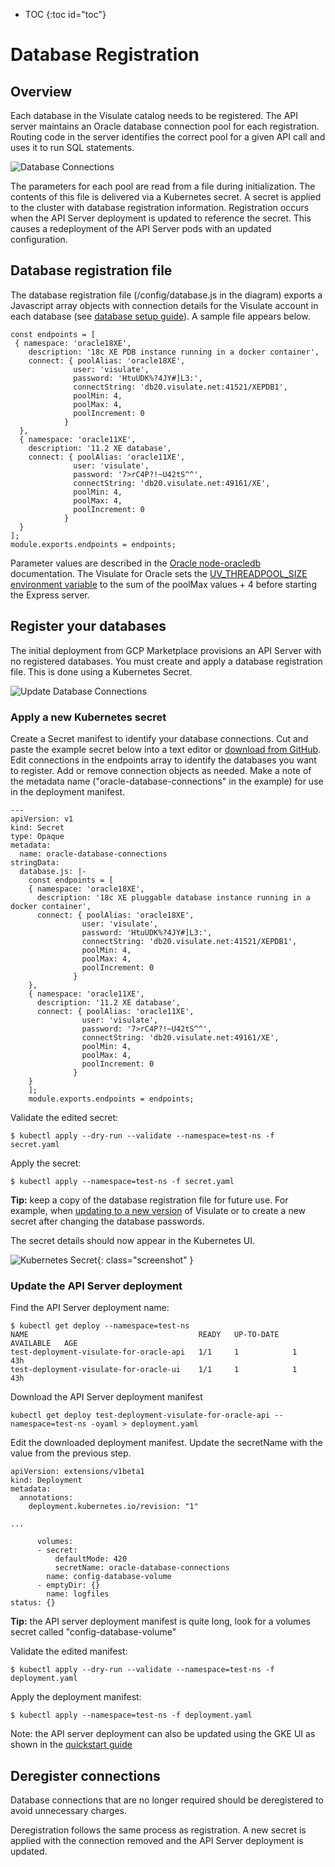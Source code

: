 * TOC
{:toc id="toc"}

# Database Registration
## Overview
Each database in the Visulate catalog needs to be registered. The API server maintains an Oracle database connection pool for each registration. Routing code in the server identifies the correct pool for a given API call and uses it to run SQL statements.

![Database Connections](/images/database-connections.png)

 The parameters for each pool are read from a file during initialization. The contents of this file is delivered via a Kubernetes secret. A secret is applied to the cluster with database registration information. Registration occurs when the API Server deployment is updated to reference the secret. This causes a redeployment of the API Server pods with an updated configuration.

## Database registration file

The database registration file (/config/database.js in the diagram) exports a Javascript array objects with connection details for the Visulate account in each database (see [database setup guide](/pages/database-setup.html)).  A sample file appears below.

```
const endpoints = [
 { namespace: 'oracle18XE',
    description: '18c XE PDB instance running in a docker container',
    connect: { poolAlias: 'oracle18XE',
              user: 'visulate',
              password: 'HtuUDK%?4JY#]L3:',
              connectString: 'db20.visulate.net:41521/XEPDB1',
              poolMin: 4,
              poolMax: 4,
              poolIncrement: 0
            }
  },
  { namespace: 'oracle11XE',
    description: '11.2 XE database',
    connect: { poolAlias: 'oracle11XE',
              user: 'visulate',
              password: '7>rC4P?!~U42tS^^',
              connectString: 'db20.visulate.net:49161/XE',
              poolMin: 4,
              poolMax: 4,
              poolIncrement: 0
            }
  }
];
module.exports.endpoints = endpoints;
```

Parameter values are described in the [Oracle node-oracledb](https://oracle.github.io/node-oracledb/doc/api.html#connpooling) documentation. The Visulate for Oracle sets the [UV_THREADPOOL_SIZE environment variable](http://docs.libuv.org/en/v1.x/threadpool.html) to the sum of the poolMax values + 4 before starting the Express server.

## Register your databases

The initial deployment from GCP Marketplace provisions an API Server with no registered databases. You must create and apply a database registration file. This is done using a Kubernetes Secret.

![Update Database Connections](/images/update-database-connections.png)

### Apply a new Kubernetes secret

Create a Secret manifest to identify your database connections. Cut and paste the example secret below into a text editor or [download from GitHub](https://raw.githubusercontent.com/visulate/visulate-for-oracle/master/api-server/database-setup/sample-db-registration-secret.yaml). Edit connections in the endpoints array to identify the databases you want to register. Add or remove connection objects as needed.  Make a note of the metadata name ("oracle-database-connections" in the example) for use in the deployment manifest.
```
---
apiVersion: v1
kind: Secret
type: Opaque
metadata:
  name: oracle-database-connections
stringData:
  database.js: |-
    const endpoints = [
    { namespace: 'oracle18XE',
      description: '18c XE pluggable database instance running in a docker container',
      connect: { poolAlias: 'oracle18XE',
                user: 'visulate',
                password: 'HtuUDK%?4JY#]L3:',
                connectString: 'db20.visulate.net:41521/XEPDB1',
                poolMin: 4,
                poolMax: 4,
                poolIncrement: 0
              }
    },
    { namespace: 'oracle11XE',
      description: '11.2 XE database',
      connect: { poolAlias: 'oracle11XE',
                user: 'visulate',
                password: '7>rC4P?!~U42tS^^',
                connectString: 'db20.visulate.net:49161/XE',
                poolMin: 4,
                poolMax: 4,
                poolIncrement: 0
              }
    }
    ];
    module.exports.endpoints = endpoints;
```

Validate the edited secret:
```
$ kubectl apply --dry-run --validate --namespace=test-ns -f secret.yaml
```

Apply the secret:
```
$ kubectl apply --namespace=test-ns -f secret.yaml
```

**Tip:** keep a copy of the database registration file for future use. For example, when [updating to a new version](/pages/upgrade-guide.html) of Visulate or to create a new secret after changing the database passwords.  


The secret details should now appear in the Kubernetes UI.

![Kubernetes Secret](/images/db-secret.png){: class="screenshot" }

### Update the API Server deployment

Find the API Server deployment name:
```
$ kubectl get deploy --namespace=test-ns
NAME                                      READY   UP-TO-DATE   AVAILABLE   AGE
test-deployment-visulate-for-oracle-api   1/1     1            1           43h
test-deployment-visulate-for-oracle-ui    1/1     1            1           43h
```

Download the API Server deployment manifest
```
kubectl get deploy test-deployment-visulate-for-oracle-api --namespace=test-ns -oyaml > deployment.yaml
```

Edit the downloaded deployment manifest. Update the secretName with the value from the previous step.
```
apiVersion: extensions/v1beta1
kind: Deployment
metadata:
  annotations:
    deployment.kubernetes.io/revision: "1"

...

      volumes:
      - secret:
          defaultMode: 420
          secretName: oracle-database-connections
        name: config-database-volume
      - emptyDir: {}
        name: logfiles
status: {}
```
**Tip:** the API server deployment manifest is quite long, look for a volumes secret called "config-database-volume"

Validate the edited manifest:
```
$ kubectl apply --dry-run --validate --namespace=test-ns -f deployment.yaml
```

Apply the deployment manifest:

```
$ kubectl apply --namespace=test-ns -f deployment.yaml
```

Note: the API server deployment can also be updated using the GKE UI as shown in the [quickstart guide](/pages/quickstart.html#register-your-database-connection)

## Deregister connections
Database connections that are no longer required should be deregistered to avoid unnecessary charges.

 Deregistration follows the same process as registration. A new secret is applied with the connection removed and the API Server deployment is updated.